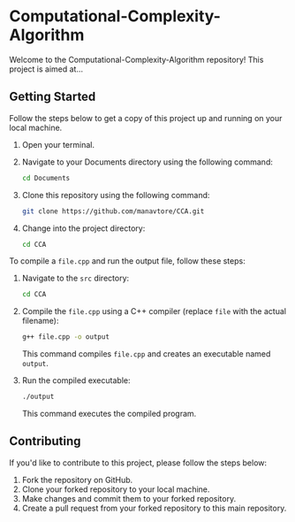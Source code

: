 # Computational-Complexity-Algorithm

Welcome to the Computational-Complexity-Algorithm repository! This project is aimed at...

## Getting Started

Follow the steps below to get a copy of this project up and running on your local machine.

1. Open your terminal.

2. Navigate to your Documents directory using the following command:

    ```bash
    cd Documents
    ```

3. Clone this repository using the following command:

    ```bash
    git clone https://github.com/manavtore/CCA.git
    ```

4. Change into the project directory:

    ```bash
    cd CCA
    ```

To compile a `file.cpp` and run the output file, follow these steps:

1. Navigate to the `src` directory:

    ```bash
    cd CCA
    ```

2. Compile the `file.cpp` using a C++ compiler (replace `file` with the actual filename):

    ```bash
    g++ file.cpp -o output
    ```

    This command compiles `file.cpp` and creates an executable named `output`.

4. Run the compiled executable:

    ```bash
    ./output
    ```

    This command executes the compiled program.

## Contributing

If you'd like to contribute to this project, please follow the steps below:

1. Fork the repository on GitHub.
2. Clone your forked repository to your local machine.
3. Make changes and commit them to your forked repository.
4. Create a pull request from your forked repository to this main repository.

